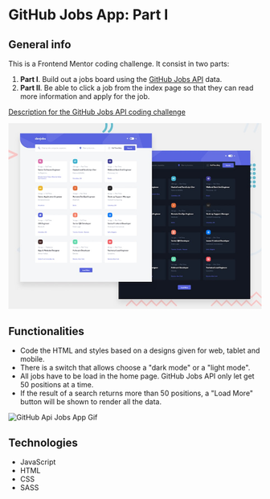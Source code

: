 # GitHub Jobs App: Part I

## General info
This is a Frontend Mentor coding challenge. It consist in two parts:

1. **Part I**. Build out a jobs board using the [GitHub Jobs API](https://jobs.github.com/api) data.
2. **Part II**. Be able to click a job from the index page so that they can read more information and apply for the job. 

[Description for the GitHub Jobs API coding challenge](./src/assets/README.md)

![Design preview for the GitHub Jobs API coding challenge](./src/assets/preview.jpg)


## Functionalities

- Code the HTML and styles based on a designs given for web, tablet and mobile.
- There is a switch that allows choose a "dark mode" or a "light mode".
- All jobs have to be load in the home page. GitHub Jobs API only let get 50 positions at a time.
- If the result of a search returns more than 50 positions, a "Load More" button will be shown to render all the data.

![GitHub Api Jobs App Gif](https://github.com/mariam-blanco/github-jobs-api-app/blob/master/src/assets/github-api.gif)


## Technologies
- JavaScript
- HTML
- CSS
- SASS
